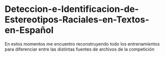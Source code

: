 # Deteccion-e-Identificacion-de-Estereotipos-Raciales-en-Textos-en-Español

En estos momentos me encuentro reconstruyendo todo los entrenamientos para diferenciar entre las distintas fuentes de archivos de la competición
